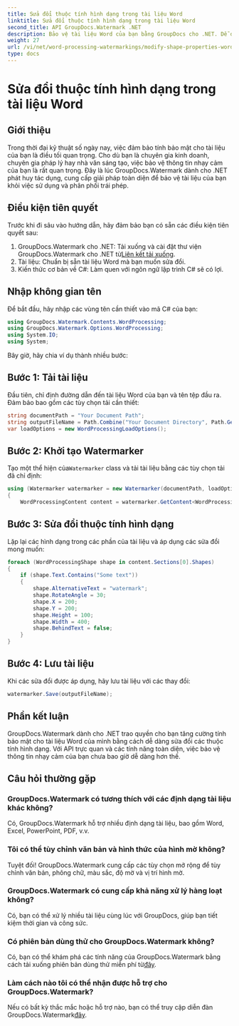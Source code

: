 ```yaml
---
title: Sửa đổi thuộc tính hình dạng trong tài liệu Word
linktitle: Sửa đổi thuộc tính hình dạng trong tài liệu Word
second_title: API GroupDocs.Watermark .NET
description: Bảo vệ tài liệu Word của bạn bằng GroupDocs cho .NET. Dễ dàng sửa đổi các thuộc tính hình dạng để tăng cường bảo mật.
weight: 27
url: /vi/net/word-processing-watermarkings/modify-shape-properties-word-docs/
type: docs
---
```

# Sửa đổi thuộc tính hình dạng trong tài liệu Word

## Giới thiệu
Trong thời đại kỹ thuật số ngày nay, việc đảm bảo tính bảo mật cho tài liệu của bạn là điều tối quan trọng. Cho dù bạn là chuyên gia kinh doanh, chuyên gia pháp lý hay nhà văn sáng tạo, việc bảo vệ thông tin nhạy cảm của bạn là rất quan trọng. Đây là lúc GroupDocs.Watermark dành cho .NET phát huy tác dụng, cung cấp giải pháp toàn diện để bảo vệ tài liệu của bạn khỏi việc sử dụng và phân phối trái phép.
## Điều kiện tiên quyết
Trước khi đi sâu vào hướng dẫn, hãy đảm bảo bạn có sẵn các điều kiện tiên quyết sau:
1.  GroupDocs.Watermark cho .NET: Tải xuống và cài đặt thư viện GroupDocs.Watermark cho .NET từ[Liên kết tải xuống](https://releases.groupdocs.com/Watermark/net/).
2. Tài liệu: Chuẩn bị sẵn tài liệu Word mà bạn muốn sửa đổi.
3. Kiến thức cơ bản về C#: Làm quen với ngôn ngữ lập trình C# sẽ có lợi.

## Nhập không gian tên
Để bắt đầu, hãy nhập các vùng tên cần thiết vào mã C# của bạn:
```csharp
using GroupDocs.Watermark.Contents.WordProcessing;
using GroupDocs.Watermark.Options.WordProcessing;
using System.IO;
using System;
```
Bây giờ, hãy chia ví dụ thành nhiều bước:
## Bước 1: Tải tài liệu
Đầu tiên, chỉ định đường dẫn đến tài liệu Word của bạn và tên tệp đầu ra. Đảm bảo bao gồm các tùy chọn tải cần thiết:
```csharp
string documentPath = "Your Document Path";
string outputFileName = Path.Combine("Your Document Directory", Path.GetFileName(documentPath));
var loadOptions = new WordProcessingLoadOptions();
```
## Bước 2: Khởi tạo Watermarker
Tạo một thể hiện của`Watermarker` class và tải tài liệu bằng các tùy chọn tải đã chỉ định:
```csharp
using (Watermarker watermarker = new Watermarker(documentPath, loadOptions))
{
    WordProcessingContent content = watermarker.GetContent<WordProcessingContent>();
```
## Bước 3: Sửa đổi thuộc tính hình dạng
Lặp lại các hình dạng trong các phần của tài liệu và áp dụng các sửa đổi mong muốn:
```csharp
foreach (WordProcessingShape shape in content.Sections[0].Shapes)
{
    if (shape.Text.Contains("Some text"))
    {
        shape.AlternativeText = "watermark";
        shape.RotateAngle = 30;
        shape.X = 200;
        shape.Y = 200;
        shape.Height = 100;
        shape.Width = 400;
        shape.BehindText = false;
    }
}
```
## Bước 4: Lưu tài liệu
Khi các sửa đổi được áp dụng, hãy lưu tài liệu với các thay đổi:
```csharp
watermarker.Save(outputFileName);
```
## Phần kết luận
GroupDocs.Watermark dành cho .NET trao quyền cho bạn tăng cường tính bảo mật cho tài liệu Word của mình bằng cách dễ dàng sửa đổi các thuộc tính hình dạng. Với API trực quan và các tính năng toàn diện, việc bảo vệ thông tin nhạy cảm của bạn chưa bao giờ dễ dàng hơn thế.

## Câu hỏi thường gặp
### GroupDocs.Watermark có tương thích với các định dạng tài liệu khác không?
Có, GroupDocs.Watermark hỗ trợ nhiều định dạng tài liệu, bao gồm Word, Excel, PowerPoint, PDF, v.v.
### Tôi có thể tùy chỉnh văn bản và hình thức của hình mờ không?
Tuyệt đối! GroupDocs.Watermark cung cấp các tùy chọn mở rộng để tùy chỉnh văn bản, phông chữ, màu sắc, độ mờ và vị trí hình mờ.
### GroupDocs.Watermark có cung cấp khả năng xử lý hàng loạt không?
Có, bạn có thể xử lý nhiều tài liệu cùng lúc với GroupDocs, giúp bạn tiết kiệm thời gian và công sức.
### Có phiên bản dùng thử cho GroupDocs.Watermark không?
 Có, bạn có thể khám phá các tính năng của GroupDocs.Watermark bằng cách tải xuống phiên bản dùng thử miễn phí từ[đây](https://releases.groupdocs.com/).
### Làm cách nào tôi có thể nhận được hỗ trợ cho GroupDocs.Watermark?
 Nếu có bất kỳ thắc mắc hoặc hỗ trợ nào, bạn có thể truy cập diễn đàn GroupDocs.Watermark[đây](https://forum.groupdocs.com/c/watermark/19).